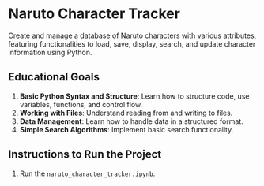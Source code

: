 # Naruto Character Tracker

Create and manage a database of Naruto characters with various attributes, featuring functionalities to load, save, display, search, and update character information using Python.

## Educational Goals

1. **Basic Python Syntax and Structure**: Learn how to structure code, use variables, functions, and control flow.
2. **Working with Files**: Understand reading from and writing to files.
3. **Data Management**: Learn how to handle data in a structured format.
4. **Simple Search Algorithms**: Implement basic search functionality.

## Instructions to Run the Project

1. Run the `naruto_character_tracker.ipynb`.
